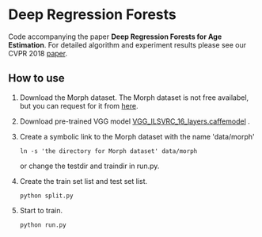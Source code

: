 # Deep Regression Forests

Code accompanying the paper **Deep Regression Forests for Age Estimation**.
For detailed algorithm and experiment results please see our CVPR 2018 [paper](https://arxiv.org/abs/1712.07195).

## How to use

1. Download the Morph dataset. The Morph dataset is not free availabel, but you can request for it from [here](https://ebill.uncw.edu/C20231_ustores/web/store_main.jsp?STOREID=4).
2. Download pre-trained VGG model [VGG_ILSVRC_16_layers.caffemodel](http://www.robots.ox.ac.uk/~vgg/software/very_deep/caffe/VGG_ILSVRC_16_layers.caffemodel) .
3. Create a symbolic link to the Morph dataset with the name 'data/morph'

    `ln -s 'the directory for Morph dataset' data/morph`  

    or change the testdir and traindir in run.py.  
4. Create the train set list and test set list.

    `python split.py`
5. Start to train.

    `python run.py`
